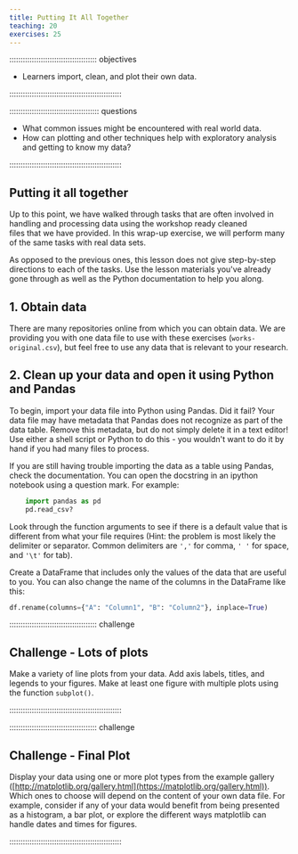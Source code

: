 ```yaml
---
title: Putting It All Together
teaching: 20
exercises: 25
---
```


::::::::::::::::::::::::::::::::::::::: objectives

- Learners import, clean, and plot their own data.

::::::::::::::::::::::::::::::::::::::::::::::::::

:::::::::::::::::::::::::::::::::::::::: questions

- What common issues might be encountered with real world data.
- How can plotting and other techniques help with exploratory analysis and getting to know my data?

::::::::::::::::::::::::::::::::::::::::::::::::::

## Putting it all together

Up to this point, we have walked through tasks that are often
involved in handling and processing data using the workshop ready cleaned  
files that we have provided. In this wrap-up exercise, we will perform
many of the same tasks with real data sets. 

As opposed to the previous ones, this lesson does not give step-by-step
directions to each of the tasks. Use the lesson materials you've already gone
through as well as the Python documentation to help you along.

## 1\. Obtain data

There are many repositories online from which you can obtain data. We are
providing you with one data file to use with these exercises (`works-original.csv`), but feel free to
use any data that is relevant to your research.

## 2\. Clean up your data and open it using Python and Pandas

To begin, import your data file into Python using Pandas. Did it fail? Your data
file may have metadata that Pandas does not recognize as part of the data
table. Remove this metadata, but do not simply delete it in a text editor! Use
either a shell script or Python to do this - you wouldn't want to do it by hand
if you had many files to process.

If you are still having trouble importing the data as a table using Pandas,
check the documentation. You can open the docstring in an ipython notebook using
a question mark. For example:

```python
    import pandas as pd
    pd.read_csv?
```

Look through the function arguments to see if there is a default value that is
different from what your file requires (Hint: the problem is most likely the
delimiter or separator. Common delimiters are `','` for comma, `' '` for space,
and `'\t'` for tab).

Create a DataFrame that includes only the values of the data that are useful to
you. You can also change the name of the columns in the DataFrame like this:

```python
df.rename(columns={"A": "Column1", "B": "Column2"}, inplace=True)

```

:::::::::::::::::::::::::::::::::::::::  challenge

## Challenge - Lots of plots

Make a variety of line plots from your data. Add axis labels, titles, and legends to your figures. Make at least one figure with multiple plots using the function `subplot()`.


::::::::::::::::::::::::::::::::::::::::::::::::::



:::::::::::::::::::::::::::::::::::::::  challenge

## Challenge - Final Plot

Display your data using one or more plot types from the example gallery
 ([http://matplotlib.org/gallery.html](https://matplotlib.org/gallery.html)). Which
ones to choose will depend on the content of your own data file. For example, consider
if any of your data would benefit from being presented as a histogram, a bar plot, or
explore the different ways matplotlib can handle dates and times for figures.


::::::::::::::::::::::::::::::::::::::::::::::::::


